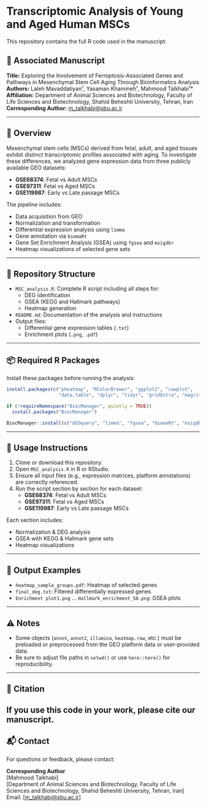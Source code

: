 # Transcriptomic Analysis of Young and Aged Human MSCs

This repository contains the full R code used in the manuscript:

## 📝 Associated Manuscript

**Title:** Exploring the Involvement of Ferroptosis-Associated Genes and Pathways in Mesenchymal Stem Cell Aging Through Bioinformatics Analysis  
**Authors:** Laleh Mavaddatiyan¹, Yasaman Khamineh¹, Mahmood Talkhabi¹*  
**Affiliation:** Department of Animal Sciences and Biotechnology, Faculty of Life Sciences and Biotechnology, Shahid Beheshti University, Tehran, Iran  
**Corresponding Author:** m_talkhabi@sbu.ac.ir

---

## 🧬 Overview

Mesenchymal stem cells (MSCs) derived from fetal, adult, and aged tissues exhibit distinct transcriptomic profiles associated with aging. To investigate these differences, we analyzed gene expression data from three publicly available GEO datasets:

- **GSE68374**: Fetal vs Adult MSCs
- **GSE97311**: Fetal vs Aged MSCs
- **GSE119987**: Early vs Late passage MSCs 

The pipeline includes:
- Data acquisition from GEO
- Normalization and transformation
- Differential expression analysis using `limma`
- Gene annotation via `biomaRt`
- Gene Set Enrichment Analysis (GSEA) using `fgsea` and `msigdbr`
- Heatmap visualizations of selected gene sets

---

## 📁 Repository Structure

- `MSC_analysis.R`: Complete R script including all steps for:
  - DEG identification
  - GSEA (KEGG and Hallmark pathways)
  - Heatmap generation
- `README.md`: Documentation of the analysis and instructions
- Output files:
  - Differential gene expression tables (`.txt`)
  - Enrichment plots (`.png`, `.pdf`)

---

## 📦 Required R Packages

Install these packages before running the analysis:

```r
install.packages(c("pheatmap", "RColorBrewer", "ggplot2", "cowplot",
                   "data.table", "dplyr", "tidyr", "gridExtra", "magrittr"))

if (!requireNamespace("BiocManager", quietly = TRUE))
  install.packages("BiocManager")

BiocManager::install(c("GEOquery", "limma", "fgsea", "biomaRt", "msigdbr", "enrichplot"))
```

---

## 🚀 Usage Instructions

1. Clone or download this repository.
2. Open `MSC_analysis.R` in R or RStudio.
3. Ensure all input files (e.g., expression matrices, platform annotations) are correctly referenced.
4. Run the script section by section for each dataset:
   - **GSE68374**: Fetal vs Adult MSCs
   - **GSE97311**: Fetal vs Aged MSCs
   - **GSE119987**: Early vs Late passage MSCs

Each section includes:
- Normalization & DEG analysis
- GSEA with KEGG & Hallmark gene sets
- Heatmap visualizations

---

## 🔬 Output Examples

- `heatmap_sample_groups.pdf`: Heatmap of selected genes
- `final_deg.txt`: Filtered differentially expressed genes
- `Enrichment plot1.png` ... `Hallmark_enrichment_50.png`: GSEA plots

---

## ⚠️ Notes

- Some objects (`annot`, `annot2`, `illumina`, `heatmap.raw`, etc.) must be preloaded or preprocessed from the GEO platform data or user-provided data.
- Be sure to adjust file paths in `setwd()` or use `here::here()` for reproducibility.

---

## 📄 Citation

If you use this code in your work, please cite our manuscript.
---

## 📬 Contact

For questions or feedback, please contact:

**Corresponding Author**  
[Mahmood Talkhabi]  
[Department of Animal Sciences and Biotechnology, Faculty of Life Sciences and Biotechnology, Shahid
Beheshti University, Tehran, Iran]  
Email: [m_talkhabi@sbu.ac.ir]
